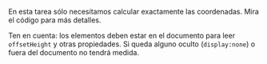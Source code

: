 En esta tarea sólo necesitamos calcular exactamente las coordenadas. Mira el código para más detalles.

Ten en cuenta: los elementos deben estar en el documento para leer `offsetHeight` y otras propiedades.
Si queda alguno oculto (`display:none`) o fuera del documento no tendrá medida.
